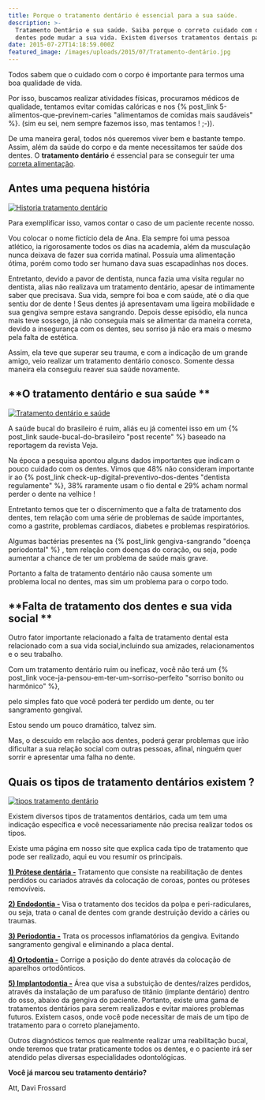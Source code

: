 ```yaml
---
title: Porque o tratamento dentário é essencial para a sua saúde.
description: >-
  Tratamento Dentário e sua saúde. Saiba porque o correto cuidado com o seus
  dentes pode mudar a sua vida. Existem diversos tratamentos dentais para você.
date: 2015-07-27T14:18:59.000Z
featured_image: /images/uploads/2015/07/Tratamento-dentário.jpg
---
```


Todos sabem que o cuidado com o corpo é importante para termos uma boa qualidade de vida. 

Por isso, buscamos realizar atividades físicas, procuramos médicos de qualidade, tentamos evitar comidas calóricas e nos {% post_link 5-alimentos-que-previnem-caries "alimentamos de comidas mais saudáveis" %}. (sim eu sei, nem sempre fazemos isso, mas tentamos ! ;-)). 

De uma maneira geral, todos nós queremos viver bem e bastante tempo. Assim, além da saúde do corpo e da mente necessitamos ter saúde dos dentes. O **tratamento dentário** é essencial para se conseguir ter uma [correta alimentação](http://www.minhavida.com.br/alimentacao/materias/17780-alimentacao-correta-e-aliada-para-evitar-o-envelhecimento-precoce).

**Antes uma pequena história**
------------------------------

[![Historia tratamento dentário](/images/uploads/2015/07/Historia-tratamento-dentário.jpg)](/images/uploads/2015/07/Historia-tratamento-dentário.jpg) 

Para exemplificar isso, vamos contar o caso de um paciente recente nosso. 

Vou colocar o nome fictício dela de Ana. Ela sempre foi uma pessoa atlético, ia rigorosamente todos os dias na academia, além da musculação nunca deixava de fazer sua corrida matinal. Possuía uma alimentação ótima, porém como todo ser humano dava suas escapadinhas nos doces. 

Entretanto, devido a pavor de dentista, nunca fazia uma visita regular no dentista, alias não realizava um tratamento dentário, apesar de intimamente saber que precisava. Sua vida, sempre foi boa e com saúde, até o dia que sentiu dor de dente ! Seus dentes já apresentavam uma ligeira mobilidade e sua gengiva sempre estava sangrando. Depois desse episódio, ela nunca mais teve sossego, já não conseguia mais se alimentar da maneira correta, devido a insegurança com os dentes, seu sorriso já não era mais o mesmo pela falta de estética. 

Assim, ela teve que superar seu trauma, e com a indicação de um grande amigo, veio realizar um tratamento dentário conosco. Somente dessa maneira ela conseguiu reaver sua saúde novamente.

**O tratamento dentário e sua saúde **
--------------------------------------

[![Tratamento dentário e saúde](/images/uploads/2015/07/Tratamento-dentário-e-saúde.jpg)](/images/uploads/2015/07/Tratamento-dentário-e-saúde.jpg) 

A saúde bucal do brasileiro é ruim, aliás eu já comentei isso em um {% post_link saude-bucal-do-brasileiro "post recente" %} baseado na reportagem da revista Veja.  

Na época a pesquisa apontou alguns dados importantes que indicam o pouco cuidado com os dentes. Vimos que 48% não consideram importante ir ao {% post_link check-up-digital-preventivo-dos-dentes "dentista regulamente" %}, 38% raramente usam o fio dental e 29% acham normal perder o dente na velhice ! 

Entretanto temos que ter o discernimento que a falta de tratamento dos dentes, tem relação com uma série de problemas de saúde importantes, como a gastrite, problemas cardíacos, diabetes e problemas respiratórios. 

Algumas bactérias presentes na {% post_link gengiva-sangrando "doença periodontal" %} , tem relação com doenças do coração, ou seja, pode aumentar a chance de ter um problema de saúde mais grave. 

Portanto a falta de tratamento dentário não causa somente um problema local no dentes, mas sim um problema para o corpo todo.

**Falta de tratamento dos dentes e sua vida social **
-----------------------------------------------------

Outro fator importante relacionado a falta de tratamento dental esta relacionado com a sua vida social,incluindo sua amizades, relacionamentos e o seu trabalho. 

Com um tratamento dentário ruim ou ineficaz, você não terá um {% post_link voce-ja-pensou-em-ter-um-sorriso-perfeito "sorriso bonito ou harmônico" %}, 

pelo simples fato que você poderá ter perdido um dente, ou ter sangramento gengival. 

Estou sendo um pouco dramático, talvez sim. 

Mas, o descuido em relação aos dentes, poderá gerar problemas que irão dificultar a sua relação social com outras pessoas, afinal, ninguém quer sorrir e apresentar uma falha no dente.

**Quais os tipos de tratamento dentários existem ?**
----------------------------------------------------

[![tipos tratamento dentário](/images/uploads/2015/07/tipos-tratamento-dentário.jpg)](/images/uploads/2015/07/tipos-tratamento-dentário.jpg) 

Existem diversos tipos de tratamentos dentários, cada um tem uma indicação específica e você necessariamente não precisa realizar todos os tipos. 

Existe uma página em nosso site que explica cada tipo de tratamento que pode ser realizado, aqui eu vou resumir os principais. 

**[1) Prótese dentária -](/tratamentos/protese-dentaria/)** Tratamento que consiste na reabilitação de dentes perdidos ou cariados através da colocação de coroas, pontes ou próteses removíveis. 

**[2) Endodontia -](/tratamentos/endodontia/)** Visa o tratamento dos tecidos da polpa e peri-radiculares, ou seja, trata o canal de dentes com grande destruição devido a cáries ou traumas. 

**[3) Periodontia -](/tratamentos/periodontia/)** Trata os processos inflamatórios da gengiva. Evitando sangramento gengival e eliminando a placa dental. 

[**4) Ortodontia -**](/tratamentos/ortodontia/) Corrige a posição do dente através da colocação de aparelhos ortodônticos. 

**[5) Implantodontia -](/tratamentos/implante-dentario/)** Área que visa a substuição de dentes/raízes perdidos, através da instalação de um parafuso de titânio (implante dentário) dentro do osso, abaixo da gengiva do paciente. Portanto, existe uma gama de tratamentos dentários para serem realizados e evitar maiores problemas futuros. Existem casos, onde você pode necessitar de mais de um tipo de tratamento para o correto planejamento. 

Outros diagnósticos temos que realmente realizar uma reabilitação bucal, onde teremos que tratar praticamente todos os dentes, e o paciente irá ser atendido pelas diversas especialidades odontológicas. 

**Você já marcou seu tratamento dentário?**   

Att, 
Davi Frossard
